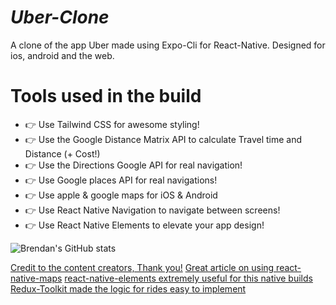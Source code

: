 # ***Uber-Clone***

A clone of the app Uber made using Expo-Cli for React-Native. Designed for ios, android and the web.

# Tools used in the build

- 👉  Use Tailwind CSS for awesome styling!
- 👉  Use the Google Distance Matrix API to calculate Travel time and Distance (+ Cost!)
- 👉  Use the Directions Google API for real navigation!
- 👉  Use Google places API for real navigations!
- 👉  Use apple & google maps for iOS & Android 
- 👉  Use React Native Navigation to navigate between screens!
- 👉  Use React Native Elements to elevate your app design!


![Brendan's GitHub stats](https://github-readme-stats.vercel.app/api?username=bfrisbyh92&show_icons=true&theme=radical)


[Credit to the content creators, Thank you!](https://www.youtube.com/watch?v=bvn_HYpix6s&t=3522s)
[Great article on using react-native-maps](https://blog.logrocket.com/react-native-maps-introduction/)
[react-native-elements extremely useful for this native builds](https://reactnativeelements.com/)
[Redux-Toolkit made the logic for rides easy to implement](https://redux-toolkit.js.org/)
